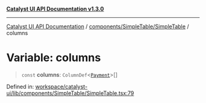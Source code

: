 [**Catalyst UI API Documentation v1.3.0**](../../../../README.md)

---

[Catalyst UI API Documentation](../../../../README.md) / [components/SimpleTable/SimpleTable](../README.md) / columns

# Variable: columns

> `const` **columns**: `ColumnDef`\<[`Payment`](../type-aliases/Payment.md)\>[]

Defined in: [workspace/catalyst-ui/lib/components/SimpleTable/SimpleTable.tsx:79](https://github.com/TheBranchDriftCatalyst/catalyst-ui/blob/main/lib/components/SimpleTable/SimpleTable.tsx#L79)
